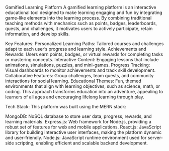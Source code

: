 Gamified Learning Platform
A gamified learning platform is an interactive educational tool designed to make learning engaging and fun by integrating game-like elements into the learning process. By combining traditional teaching methods with mechanics such as points, badges, leaderboards, quests, and challenges, it motivates users to actively participate, retain information, and develop skills.

Key Features:
Personalized Learning Paths: Tailored courses and challenges adapt to each user’s progress and learning style.
Achievements and Rewards: Users earn points, badges, or virtual rewards for completing tasks or mastering concepts.
Interactive Content: Engaging lessons that include animations, simulations, puzzles, and mini-games.
Progress Tracking: Visual dashboards to monitor achievements and track skill development.
Collaborative Features: Group challenges, team quests, and community interactions for social learning.
Educational Themes: Fun, themed environments that align with learning objectives, such as science, math, or coding.
This approach transforms education into an adventure, appealing to learners of all ages and encouraging lifelong learning through play.

Tech Stack:
This platform was built using the MERN stack:

MongoDB: NoSQL database to store user data, progress, rewards, and learning materials.
Express.js: Web framework for Node.js, providing a robust set of features for web and mobile applications.
React.js: JavaScript library for building interactive user interfaces, making the platform dynamic and user-friendly.
Node.js: JavaScript runtime environment used for server-side scripting, enabling efficient and scalable backend development.
